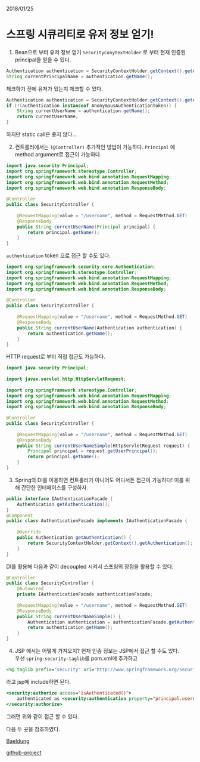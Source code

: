 2018/01/25

# 스프링 시큐리티로 유저 정보 얻기! 

1. Bean으로 부터 유저 정보 얻기
``SecurityConytextHolder``  로 부터 현재 인증된 principal을 얻을 수 있다.
```java
Authentication authentication = SecurityContextHolder.getContext().getAuthentication();
String currentPrincipalName = authentication.getName();	
```
체크하기 전에 유저가 있는지 체크할 수 있다.
```java
Authentication authentication = SecurityContextHolder.getContext().getAuthentication();
if (!(authentication instanceof AnonymousAuthenticationToken)) {
    String currentUserName = authentication.getName();
    return currentUserName;
}
```
하지만 static call은 좋지 않다... 

2. 컨트롤러에서는 ``(@Controller)`` 추가적인 방법이 가능하다. ``Principal`` 에 method argument로 접근이 가능하다.
```java
import java.security.Principal;
import org.springframework.stereotype.Controller;
import org.springframework.web.bind.annotation.RequestMapping;
import org.springframework.web.bind.annotation.RequestMethod;
import org.springframework.web.bind.annotation.ResponseBody;
 
@Controller
public class SecurityController {
 
    @RequestMapping(value = "/username", method = RequestMethod.GET)
    @ResponseBody
    public String currentUserName(Principal principal) {
        return principal.getName();
    }
}
```
``authentication`` token 으로 접근 할 수도 있다.
```java
import org.springframework.security.core.Authentication;
import org.springframework.stereotype.Controller;
import org.springframework.web.bind.annotation.RequestMapping;
import org.springframework.web.bind.annotation.RequestMethod;
import org.springframework.web.bind.annotation.ResponseBody;
 
@Controller
public class SecurityController {
 
    @RequestMapping(value = "/username", method = RequestMethod.GET)
    @ResponseBody
    public String currentUserName(Authentication authentication) {
        return authentication.getName();
    }
}
```
HTTP request로 부터 직접 접근도 가능하다.
```java
import java.security.Principal;
 
import javax.servlet.http.HttpServletRequest;
 
import org.springframework.stereotype.Controller;
import org.springframework.web.bind.annotation.RequestMapping;
import org.springframework.web.bind.annotation.RequestMethod;
import org.springframework.web.bind.annotation.ResponseBody;
 
@Controller
public class SecurityController {
 
    @RequestMapping(value = "/username", method = RequestMethod.GET)
    @ResponseBody
    public String currentUserNameSimple(HttpServletRequest request) {
        Principal principal = request.getUserPrincipal();
        return principal.getName();
    }
}
```

3. Spring의 DI를 이용하면 컨트롤러가 아니어도 어디서든 접근이 가능하다! 이를 위해 간단한 인터페이스를 구성하자.
```java
public interface IAuthenticationFacade {
    Authentication getAuthentication();
}
@Component
public class AuthenticationFacade implements IAuthenticationFacade {
 
    @Override
    public Authentication getAuthentication() {
        return SecurityContextHolder.getContext().getAuthentication();
    }
}
```
DI를 활용해 다음과 같이 decoupled 시켜서 스프링의 장점을 활용할 수 있다.
```java
@Controller
public class SecurityController {
    @Autowired
    private IAuthenticationFacade authenticationFacade;
 
    @RequestMapping(value = "/username", method = RequestMethod.GET)
    @ResponseBody
    public String currentUserNameSimple() {
        Authentication authentication = authenticationFacade.getAuthentication();
        return authentication.getName();
    }
}
```

4. JSP 에서는 어떻게 가져오지?
현재 인증 정보는 JSP에서 접근 할 수도 있다. <br>
우선 ``spring-security-taglib``를 pom.xml에 추가하고
```jsp 
<%@ taglib prefix="security" uri="http://www.springframework.org/security/tags" %>
```
라고 jsp에 include하면 된다.
```jsp
<security:authorize access="isAuthenticated()">
    authenticated as <security:authentication property="principal.username" /> 
</security:authorize>
```

그러면 위와 같이 접근 할 수 있다.

다음 두 곳을 참조하였다.

[Baeldung](http://www.baeldung.com/get-user-in-spring-security)

[github-project](https://github.com/eugenp/tutorials/tree/master/spring-security-rest-custom#readme)